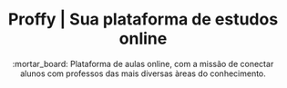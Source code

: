 

<h1 align="center"> Proffy | Sua plataforma de estudos online </h1> 

<p align= "center"> :mortar_board: Plataforma de aulas online, com a missão de conectar alunos com professos das mais diversas àreas do conhecimento. </p>
